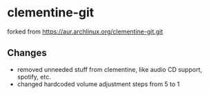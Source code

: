 clementine-git
====

forked from https://aur.archlinux.org/clementine-git.git

## Changes

- removed unneeded stuff from clementine, like audio CD support, spotify, etc.
- changed hardcoded volume adjustment steps from 5 to 1
